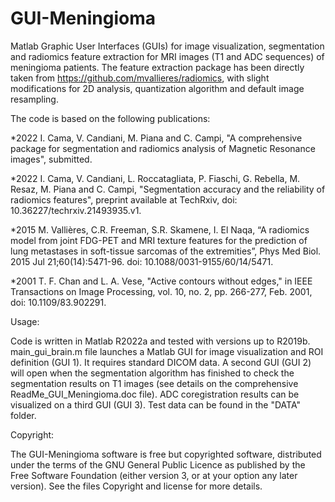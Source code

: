 # GUI-Meningioma

Matlab Graphic User Interfaces (GUIs) for image visualization, segmentation and radiomics feature extraction for MRI images (T1 and ADC sequences) of meningioma patients. The feature extraction package has been directly taken from https://github.com/mvallieres/radiomics, with slight modifications for 2D analysis, quantization algorithm and default image resampling.  

The code is based on the following publications:

*2022 I. Cama, V. Candiani, M. Piana and C. Campi, "A comprehensive package for segmentation and radiomics analysis of Magnetic Resonance images", submitted.

*2022 I. Cama, V. Candiani, L. Roccatagliata, P. Fiaschi, G. Rebella, M. Resaz, M. Piana and C. Campi, "Segmentation accuracy and the reliability of radiomics features", preprint available at TechRxiv, doi: 10.36227/techrxiv.21493935.v1.

*2015 M. Vallières, C.R. Freeman, S.R. Skamene, I. El Naqa, “A radiomics model from joint FDG-PET and MRI texture features for the prediction of lung metastases in soft-tissue sarcomas of the extremities”, Phys Med Biol. 2015 Jul 21;60(14):5471-96. doi: 10.1088/0031-9155/60/14/5471.

*2001 T. F. Chan and L. A. Vese, "Active contours without edges," in IEEE Transactions on Image Processing, vol. 10, no. 2, pp. 266-277, Feb. 2001, doi: 10.1109/83.902291.

Usage:

Code is written in Matlab R2022a and tested with versions up to R2019b.
main_gui_brain.m file launches a Matlab GUI for image visualization and ROI definition (GUI 1). It requires standard DICOM data. A second GUI (GUI 2) will open when the segmentation algorithm has finished to check the segmentation results on T1 images (see details on the comprehensive ReadMe_GUI_Meningioma.doc file). ADC coregistration results can be visualized on a third GUI (GUI 3). Test data can be found in the "DATA" folder.

Copyright:

The GUI-Meningioma software is free but copyrighted software, distributed under the terms of the GNU General Public Licence as published by the Free Software Foundation (either version 3, or at your option any later version). See the files Copyright and license for more details.
